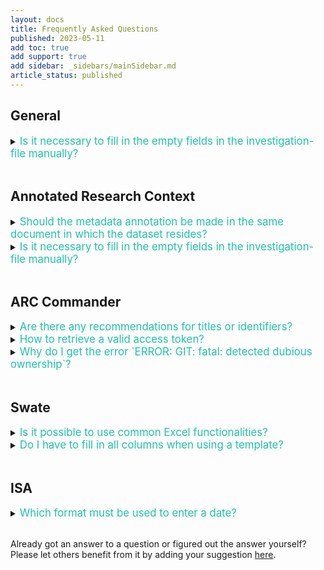 ```yaml
---
layout: docs
title: Frequently Asked Questions
published: 2023-05-11
add toc: true 
add support: true 
add sidebar: _sidebars/mainSidebar.md
article_status: published
---
```


## General

<details><summary><span style="color: #1fc2a7;font-size:1.2em">
Is it necessary to fill in the empty fields in the investigation-file manually? 
</summary>
No. Although it is possible to fill in the workbook manually, we recommend using <a href="https://nfdi4plants.org/nfdi4plants.knowledgebase/docs/implementation/ArcCommander.html">ARC Commander</a> to add this metadata.
</details>
<br>

## Annotated Research Context

<details><summary><span style="color: #1fc2a7;font-size:1.2em">
Should the metadata annotation be made in the same document in which the dataset resides? 
</summary>
No. The metadata describing the data is annotated in a separate xlsx-file that resides in the parent folder of the data sets.
</details>

<details><summary><span style="color: #1fc2a7;font-size:1.2em">
Is it necessary to fill in the empty fields in the investigation-file manually? 
</summary>
No. Although it is possible to fill out the workbook manually, we recommend using <a href="https://nfdi4plants.org/nfdi4plants.knowledgebase/docs/implementation/ArcCommander.html">ARC Commander</a> to add this metadata.
</details>
<br>

## ARC Commander

<details><summary><span style="color: #1fc2a7;font-size:1.2em">
Are there any recommendations for titles or identifiers?
</summary>
Avoid using spaces in the identifier. Use underscores and capital letters instead. There are no specific restrictions regarding the title. Although it is possible to fill in the workbook manually, we recommend using <a href="https://nfdi4plants.org/nfdi4plants.knowledgebase/docs/implementation/ArcCommander.html">ARC Commander</a> to add this metadata.
</details>

<details><summary><span style="color: #1fc2a7;font-size:1.2em">
How to retrieve a valid access token?
</summary>
Please follow the short instructions below.  

Alternatively, please visit <a href="https://github.com/nfdi4plants/arcCommander/discussions/157English">#157 in the ARC Commander repository's discussion section</a> for detailed instructions.  
<br>
Note: This also works for "arc get"  
<br>

___TLDR:___  

- Have a GitLab account (here: <a href="https://git.nfdi4plants.org/explore">DataPLANT DataHUB</a>)  
- Generate a GitLab access token (Preferences -> Access Tokens) (with API and read/write repository)  
- Copy token string  
- Clone a GitLab repo with adjusted address (one for which you have the respective access rights):  

```BASH
git clone https://oauth2:TOKENSTRING@git.nfdi4plants.org/abc/xyz
```
</details>

<details><summary><span style="color: #1fc2a7;font-size:1.2em">
Why do I get the error `ERROR: GIT: fatal: detected dubious ownership`?
</summary>
Possible reasons:

- You tried to work on an ARC that belongs to another person, e.g. another user account on the same computer or in the same file share - or vice versa.
- This issues might occur when working on a network drive (Fileshare, File Server, NAS) that has been mounted by another user account.

:bulb: We need more info to learn what causes this issue. Please let us know, if you run into that error! 
</details>

<br>

## Swate

<details><summary><span style="color: #1fc2a7;font-size:1.2em">
Is it possible to use common Excel functionalities?
</summary>
Yes. In fact, this is one of the reasons why we decided to embed Swate within Excel, as it allows users to continue using the Excel functionality they are accustomed to.
</details>

<details><summary><span style="color: #1fc2a7;font-size:1.2em">
Do I have to fill in all columns when using a template?
</summary>
No. However, if you want to submit your data to a <a href="https://nfdi4plants.org/nfdi4plants.knowledgebase/docs/fundamentals/PublicDataRepositories.html">public data repository</a>, these will require specific metadata. For this purpose we provide the corresponding templates helping you to annotate your data accordingly.
</details>
<br>

## ISA

<details><summary><span style="color: #1fc2a7;font-size:1.2em">
Which format must be used to enter a date?
</summary>
String formatted as ISO8601 date: YYYY-MM-DD
</details>
<br>
<!--
## ARCitect

<details><summary><span style="color: #1fc2a7;font-size:1.2em">
Question
</summary>
Answer
</details>

## DataHUB

<details><summary><span style="color: #1fc2a7;font-size:1.2em">
Question
</summary>
Answer
</details>

## DataPLAN

<details><summary><span style="color: #1fc2a7;font-size:1.2em">
Question
</summary>
Answer
</details>

<!--Other Design-version

**Q:**  Which format must be used to enter a date?

**A:**  String formatted as ISO8601 date: YYYY-MM-DD-->

Already got an answer to a question or figured out the answer yourself? Please let others benefit from it by adding your suggestion [here](https://github.com/nfdi4plants/nfdi4plants.knowledgebase/issues/new?assignees=CMR248&labels=FAQ&projects=&template=contribution-to-the-faq-section.md&title=%5BFAQ%5D).